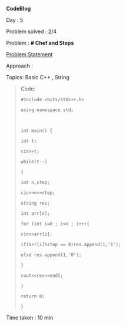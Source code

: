 **CodeBlog**

Day : 5

Problem solved : 2/4

Problem : **# Chef and Steps**

[Problem Statement](https://www.codechef.com/problems/CHEFSTEP)

Approach :

Topics: Basic C++ , String

> Code:
>
>     #include <bits/stdc++.h>
>
>     using namespace std;
>
>
>
>     int main() {
>
>     int t;
>
>     cin>>t;
>
>     while(t--)
>
>     {
>
>     int n,step;
>
>     cin>>n>>step;
>
>     string res;
>
>     int arr[n];
>
>     for (int i=0 ; i<n ; i++){
>
>     cin>>arr[i];
>
>     if(arr[i]%step == 0)res.append(1,'1');
>
>     else res.append(1,'0');
>
>     }
>
>     cout<<res<<endl;
>
>     }
>
>     return 0;
>
>     }

Time taken : 10 min
